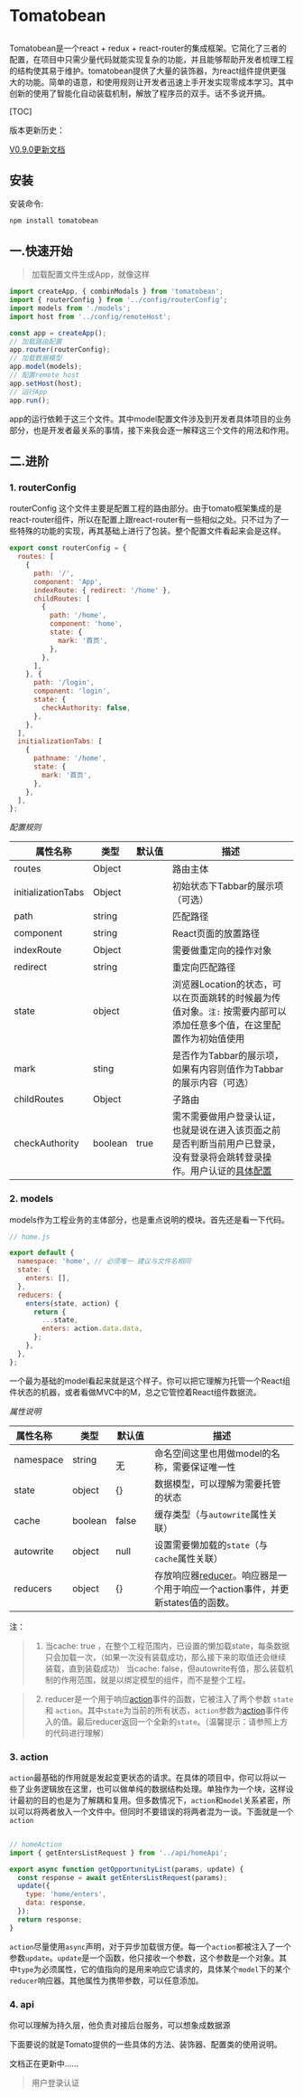 
# Tomatobean 

## 
Tomatobean是一个react + redux + react-router的集成框架。它简化了三者的配置，在项目中只需少量代码就能实现复杂的功能，并且能够帮助开发者梳理工程的结构使其易于维护。tomatobean提供了大量的装饰器，为react组件提供更强大的功能。简单的语意，和使用规则让开发者迅速上手开发实现零成本学习。其中创新的使用了智能化自动装载机制，解放了程序员的双手。话不多说开搞。

[TOC]

版本更新历史：

[V0.9.0更新文档](https://github.com/VonCheng/Tomatobean/blob/master/src0.9.0/update-doc.md)
## 安装

安装命令: 
```
npm install tomatobean
```

## 一.快速开始

>加载配置文件生成App，就像这样

```javascript
import createApp, { combinModals } from 'tomatobean';
import { routerConfig } from '../config/routerConfig';
import models from './models';
import host from '../config/remoteHost';

const app = createApp();
// 加载路由配置
app.router(routerConfig);
// 加载数据模型
app.model(models);
// 配置remote host
app.setHost(host);
// 运行App
app.run();
```
app的运行依赖于这三个文件。其中model配置文件涉及到开发者具体项目的业务部分，也是开发者最关系的事情，接下来我会逐一解释这三个文件的用法和作用。

## 二.进阶

### 1. routerConfig
routerConfig 这个文件主要是配置工程的路由部分。由于tomato框架集成的是react-router组件，所以在配置上跟react-router有一些相似之处。只不过为了一些特殊的功能的实现，再其基础上进行了包装。整个配置文件看起来会是这样。

```javascript
export const routerConfig = {
  routes: [
    {
      path: '/',
      component: 'App',
      indexRoute: { redirect: '/home' },
      childRoutes: [
        {
          path: '/home',
          component: 'home',
          state: {
            mark: '首页',
          },
        },
      ],
    }, {
      path: '/login',
      component: 'login',
      state: {
        checkAuthority: false,
      },
    },
  ],
  initializationTabs: [
    {
      pathname: '/home',
      state: {
        mark: '首页',
      },
    },
  ],
};

```
*配置规则*

&#8195;&#8195;属性名称&#8195;| 类型 | 默认值| 描述
--- | --- | -- |---
routes | Object | &#8195;&#8195;&#8195;| 路由主体
initializationTabs| Object || 初始状态下Tabbar的展示项（可选）
path| string|| 匹配路径
component| string || React页面的放置路径
indexRoute| Object ||需要做重定向的操作对象
redirect| string | |重定向匹配路径
state| object || 浏览器Location的状态，可以在页面跳转的时候最为传值对象。`注:` 按需要内部可以添加任意多个值，在这里配置作为初始值使用
mark| sting ||是否作为Tabbar的展示项，如果有内容则值作为Tabbar的展示内容（可选）
childRoutes| Object || 子路由
checkAuthority| boolean|true| 需不需要做用户登录认证，也就是说在进入该页面之前是否判断当前用户已登录，没有登录将会跳转登录操作。用户认证的[具体配置](#jump)

### 2. models
models作为工程业务的主体部分，也是重点说明的模块。首先还是看一下代码。

```javascript
// home.js

export default {
  namespace: 'home', // 必须唯一 建议与文件名相同
  state: {
    enters: [],
  },
  reducers: {
    enters(state, action) {
      return {
        ...state,
        enters: action.data.data,
      };
    },
  },
};
```

一个最为基础的model看起来就是这个样子。你可以把它理解为托管一个React组件状态的机器，或者看做MVC中的M，总之它管控着React组件数据流。

*属性说明*

属性名称&#8195; | 类型 | 默认值 | 描述
--- | --- |---|---
namespace |string |&#8195;无&#8195;&#8195; | 命名空间这里也用做model的名称，需要保证唯一性
 state | object |{}| 数据模型，可以理解为需要托管的状态
 cache | boolean | false | 缓存类型（与`autowrite`属性关联）
 autowrite | object |null | 设置需要懒加载的`state`（与`cache`属性关联）
reducers | object |{}| 存放响应器[reducer](#reducer)。响应器是一个用于响应一个action事件，并更新states值的函数。

 注：
 > 1. 当cache: true ，在整个工程范围内，已设置的懒加载state，每条数据只会加载一次，（如果一次没有装载成功，那么接下来的取值还会继续装载，直到装载成功）
 > 当cache: false，但autowrite有值，那么装载机制的作用范围，就是以绑定模型的组件，而不是整个工程。
 
 >2. <span id="reducer">reducer</span>是一个用于响应[action](#action)事件的函数，它被注入了两个参数 `state` 和 `action`。其中`state`为当前的所有状态，`action`参数为[action](#action)事件传入的值。最后reducer返回一个全新的`state`。（温馨提示：请参照上方的代码进行理解）

 
### <span id="action">3. action</span>

`action`最基础的作用就是发起变更状态的请求。在具体的项目中，你可以将以一些了业务逻辑放在这里，也可以做单纯的数据结构处理。单独作为一个块，这样设计最初的目的也是为了解耦和复用。但多数情况下，`action`和`model`关系紧密，所以可以将两者放入一个文件中。但同时不要错误的将两者混为一谈。下面就是一个`action`

```javascript

// homeAction
import { getEntersListRequest } from '../api/homeApi';

export async function getOpportunityList(params, update) {
  const response = await getEntersListRequest(params);
  update({
    type: 'home/enters',
    data: response,
  });
  return response;
}

```

`action`尽量使用`async`声明，对于异步加载很方便。每一个`action`都被注入了一个参数`update`。`update`是一个函数，他只接收一个参数，这个参数是一个对象。其中`type`为必须属性，它的值指向的是用来响应它请求的，具体某个`model`下的某个`reducer`响应器。其他属性为携带参数，可以任意添加。

### <span id="action">4. api</span>

你可以理解为持久层，他负责对接后台服务，可以想象成数据源


下面要说的就是Tomato提供的一些具体的方法、装饰器、配置类的使用说明。







文档正在更新中......

> <span id="jump">用户登录认证</span>


